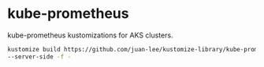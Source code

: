 # kube-prometheus

kube-prometheus kustomizations for AKS clusters.

``` bash
kustomize build https://github.com/juan-lee/kustomize-library/kube-prometheus | kubectl apply
--server-side -f -
```
